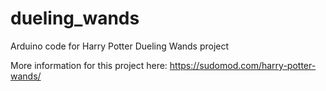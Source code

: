 # dueling_wands
Arduino code for Harry Potter Dueling Wands project

More information for this project here: https://sudomod.com/harry-potter-wands/
